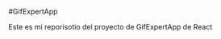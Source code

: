#GifExpertApp <!-- Este es un titulo -->

Este es mi reporisotio del proyecto de GifExpertApp de React
<!-- Este archivo sirve, para mostrar como trabajamos o dar una introduccion 
al funcionamiento del proyecto, lo que hace que sea como un manua de usuario, para 
otras personas -->